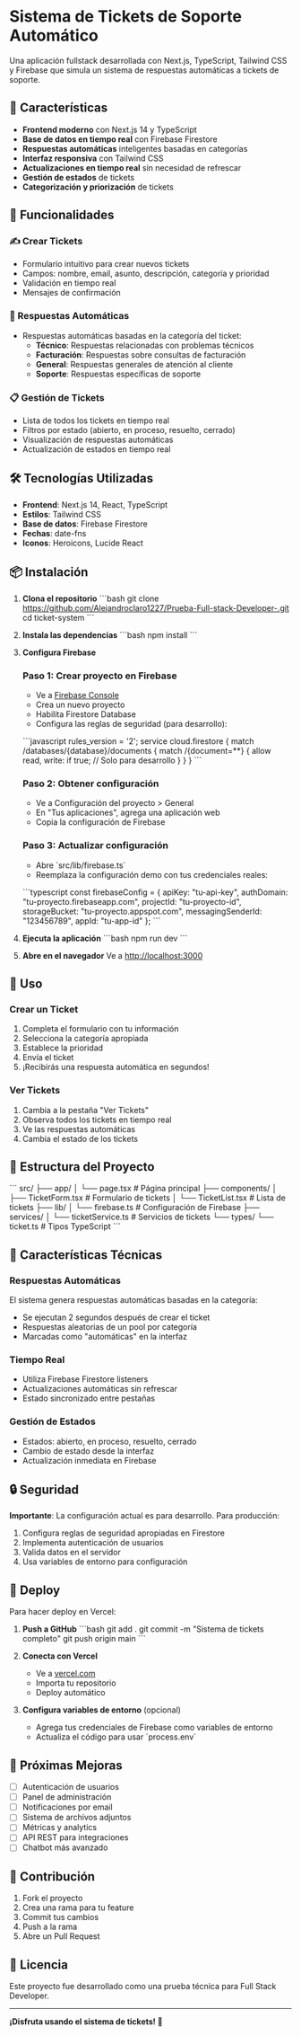 # Sistema de Tickets de Soporte Automático

Una aplicación fullstack desarrollada con Next.js, TypeScript, Tailwind CSS y Firebase que simula un sistema de respuestas automáticas a tickets de soporte.

## 🌟 Características

- **Frontend moderno** con Next.js 14 y TypeScript
- **Base de datos en tiempo real** con Firebase Firestore
- **Respuestas automáticas** inteligentes basadas en categorías
- **Interfaz responsiva** con Tailwind CSS
- **Actualizaciones en tiempo real** sin necesidad de refrescar
- **Gestión de estados** de tickets
- **Categorización y priorización** de tickets

## 🚀 Funcionalidades

### ✍️ Crear Tickets

- Formulario intuitivo para crear nuevos tickets
- Campos: nombre, email, asunto, descripción, categoría y prioridad
- Validación en tiempo real
- Mensajes de confirmación

### 🤖 Respuestas Automáticas

- Respuestas automáticas basadas en la categoría del ticket:
  - **Técnico**: Respuestas relacionadas con problemas técnicos
  - **Facturación**: Respuestas sobre consultas de facturación
  - **General**: Respuestas generales de atención al cliente
  - **Soporte**: Respuestas específicas de soporte

### 📋 Gestión de Tickets

- Lista de todos los tickets en tiempo real
- Filtros por estado (abierto, en proceso, resuelto, cerrado)
- Visualización de respuestas automáticas
- Actualización de estados en tiempo real

## 🛠️ Tecnologías Utilizadas

- **Frontend**: Next.js 14, React, TypeScript
- **Estilos**: Tailwind CSS
- **Base de datos**: Firebase Firestore
- **Fechas**: date-fns
- **Iconos**: Heroicons, Lucide React

## 📦 Instalación

1. **Clona el repositorio**
   \`\`\`bash
   git clone https://github.com/Alejandroclaro1227/Prueba-Full-stack-Developer-.git
   cd ticket-system
   \`\`\`

2. **Instala las dependencias**
   \`\`\`bash
   npm install
   \`\`\`

3. **Configura Firebase**

   ### Paso 1: Crear proyecto en Firebase

   - Ve a [Firebase Console](https://console.firebase.google.com/)
   - Crea un nuevo proyecto
   - Habilita Firestore Database
   - Configura las reglas de seguridad (para desarrollo):

   \`\`\`javascript
   rules_version = '2';
   service cloud.firestore {
   match /databases/{database}/documents {
   match /{document=\*\*} {
   allow read, write: if true; // Solo para desarrollo
   }
   }
   }
   \`\`\`

   ### Paso 2: Obtener configuración

   - Ve a Configuración del proyecto > General
   - En "Tus aplicaciones", agrega una aplicación web
   - Copia la configuración de Firebase

   ### Paso 3: Actualizar configuración

   - Abre \`src/lib/firebase.ts\`
   - Reemplaza la configuración demo con tus credenciales reales:

   \`\`\`typescript
   const firebaseConfig = {
   apiKey: "tu-api-key",
   authDomain: "tu-proyecto.firebaseapp.com",
   projectId: "tu-proyecto-id",
   storageBucket: "tu-proyecto.appspot.com",
   messagingSenderId: "123456789",
   appId: "tu-app-id"
   };
   \`\`\`

4. **Ejecuta la aplicación**
   \`\`\`bash
   npm run dev
   \`\`\`

5. **Abre en el navegador**
   Ve a [http://localhost:3000](http://localhost:3000)

## 🎯 Uso

### Crear un Ticket

1. Completa el formulario con tu información
2. Selecciona la categoría apropiada
3. Establece la prioridad
4. Envía el ticket
5. ¡Recibirás una respuesta automática en segundos!

### Ver Tickets

1. Cambia a la pestaña "Ver Tickets"
2. Observa todos los tickets en tiempo real
3. Ve las respuestas automáticas
4. Cambia el estado de los tickets

## 🔧 Estructura del Proyecto

\`\`\`
src/
├── app/
│ └── page.tsx # Página principal
├── components/
│ ├── TicketForm.tsx # Formulario de tickets
│ └── TicketList.tsx # Lista de tickets
├── lib/
│ └── firebase.ts # Configuración de Firebase
├── services/
│ └── ticketService.ts # Servicios de tickets
└── types/
└── ticket.ts # Tipos TypeScript
\`\`\`

## 🚀 Características Técnicas

### Respuestas Automáticas

El sistema genera respuestas automáticas basadas en la categoría:

- Se ejecutan 2 segundos después de crear el ticket
- Respuestas aleatorias de un pool por categoría
- Marcadas como "automáticas" en la interfaz

### Tiempo Real

- Utiliza Firebase Firestore listeners
- Actualizaciones automáticas sin refrescar
- Estado sincronizado entre pestañas

### Gestión de Estados

- Estados: abierto, en proceso, resuelto, cerrado
- Cambio de estado desde la interfaz
- Actualización inmediata en Firebase

## 🔒 Seguridad

**Importante**: La configuración actual es para desarrollo. Para producción:

1. Configura reglas de seguridad apropiadas en Firestore
2. Implementa autenticación de usuarios
3. Valida datos en el servidor
4. Usa variables de entorno para configuración

## 🚀 Deploy

Para hacer deploy en Vercel:

1. **Push a GitHub**
   \`\`\`bash
   git add .
   git commit -m "Sistema de tickets completo"
   git push origin main
   \`\`\`

2. **Conecta con Vercel**

   - Ve a [vercel.com](https://vercel.com)
   - Importa tu repositorio
   - Deploy automático

3. **Configura variables de entorno** (opcional)
   - Agrega tus credenciales de Firebase como variables de entorno
   - Actualiza el código para usar \`process.env\`

## 📝 Próximas Mejoras

- [ ] Autenticación de usuarios
- [ ] Panel de administración
- [ ] Notificaciones por email
- [ ] Sistema de archivos adjuntos
- [ ] Métricas y analytics
- [ ] API REST para integraciones
- [ ] Chatbot más avanzado

## 🤝 Contribución

1. Fork el proyecto
2. Crea una rama para tu feature
3. Commit tus cambios
4. Push a la rama
5. Abre un Pull Request

## 📄 Licencia

Este proyecto fue desarrollado como una prueba técnica para Full Stack Developer.

---

**¡Disfruta usando el sistema de tickets! 🎉**
